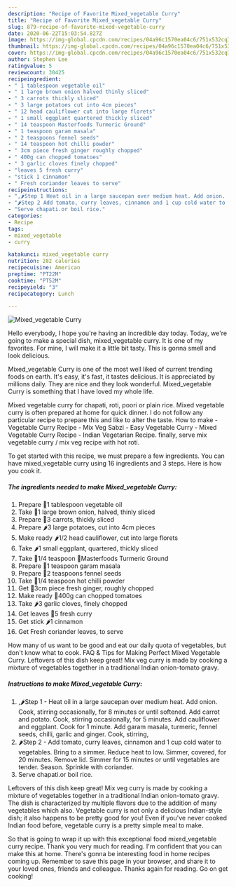 ```yaml
---
description: "Recipe of Favorite Mixed_vegetable Curry"
title: "Recipe of Favorite Mixed_vegetable Curry"
slug: 879-recipe-of-favorite-mixed-vegetable-curry
date: 2020-06-22T15:03:54.827Z
image: https://img-global.cpcdn.com/recipes/04a96c1570ea04c6/751x532cq70/mixed_vegetable-curry-recipe-main-photo.jpg
thumbnail: https://img-global.cpcdn.com/recipes/04a96c1570ea04c6/751x532cq70/mixed_vegetable-curry-recipe-main-photo.jpg
cover: https://img-global.cpcdn.com/recipes/04a96c1570ea04c6/751x532cq70/mixed_vegetable-curry-recipe-main-photo.jpg
author: Stephen Lee
ratingvalue: 5
reviewcount: 30425
recipeingredient:
- " 1 tablespoon vegetable oil"
- " 1 large brown onion halved thinly sliced"
- " 3 carrots thickly sliced"
- " 3 large potatoes cut into 4cm pieces"
- " 12 head cauliflower cut into large florets"
- " 1 small eggplant quartered thickly sliced"
- " 14 teaspoon Masterfoods Turmeric Ground"
- " 1 teaspoon garam masala"
- " 2 teaspoons fennel seeds"
- " 14 teaspoon hot chilli powder"
- " 3cm piece fresh ginger roughly chopped"
- " 400g can chopped tomatoes"
- " 3 garlic cloves finely chopped"
- "leaves 5 fresh curry"
- "stick 1 cinnamon"
- " Fresh coriander leaves to serve"
recipeinstructions:
- ",🌶️Step 1 Heat oil in a large saucepan over medium heat. Add onion. Cook, stirring occasionally, for 8 minutes or until softened. Add carrot and potato. Cook, stirring occasionally, for 5 minutes. Add cauliflower and eggplant. Cook for 1 minute. Add garam masala, turmeric, fennel seeds, chilli, garlic and ginger. Cook, stirring,"
- "🌶️Step 2 Add tomato, curry leaves, cinnamon and 1 cup cold water to vegetables. Bring to a simmer. Reduce heat to low. Simmer, covered, for 20 minutes. Remove lid. Simmer for 15 minutes or until vegetables are tender. Season. Sprinkle with coriander."
- "Serve chapati.or boil rice."
categories:
- Recipe
tags:
- mixed_vegetable
- curry

katakunci: mixed_vegetable curry 
nutrition: 282 calories
recipecuisine: American
preptime: "PT22M"
cooktime: "PT52M"
recipeyield: "3"
recipecategory: Lunch

---
```



![Mixed_vegetable Curry](https://img-global.cpcdn.com/recipes/04a96c1570ea04c6/751x532cq70/mixed_vegetable-curry-recipe-main-photo.jpg)

Hello everybody, I hope you're having an incredible day today. Today, we're going to make a special dish, mixed_vegetable curry. It is one of my favorites. For mine, I will make it a little bit tasty. This is gonna smell and look delicious.

Mixed_vegetable Curry is one of the most well liked of current trending foods on earth. It's easy, it's fast, it tastes delicious. It is appreciated by millions daily. They are nice and they look wonderful. Mixed_vegetable Curry is something that I have loved my whole life.

Mixed vegetable curry for chapati, roti, poori or plain rice. Mixed vegetable curry is often prepared at home for quick dinner. I do not follow any particular recipe to prepare this and like to alter the taste. How to make - Vegetable Curry Recipe - Mix Veg Sabzi - Easy Vegetable Curry - Mixed Vegetable Curry Recipe - Indian Vegetarian Recipe. finally, serve mix vegetable curry / mix veg recipe with hot roti.


To get started with this recipe, we must prepare a few ingredients. You can have mixed_vegetable curry using 16 ingredients and 3 steps. Here is how you cook it.

<!--inarticleads1-->

##### The ingredients needed to make Mixed_vegetable Curry:

1. Prepare  🥒1 tablespoon vegetable oil
1. Take  🥒1 large brown onion, halved, thinly sliced
1. Prepare  🥒3 carrots, thickly sliced
1. Prepare  🌶️3 large potatoes, cut into 4cm pieces
1. Make ready  🌶️1/2 head cauliflower, cut into large florets
1. Take  🌶️1 small eggplant, quartered, thickly sliced
1. Take  🥕1/4 teaspoon 🥕Masterfoods Turmeric Ground
1. Prepare  🥕1 teaspoon garam masala
1. Prepare  🌽2 teaspoons fennel seeds
1. Take  🌽1/4 teaspoon hot chilli powder
1. Get  🥕3cm piece fresh ginger, roughly chopped
1. Make ready  🍆400g can chopped tomatoes
1. Take  🌶️3 garlic cloves, finely chopped
1. Get leaves 🍅5 fresh curry
1. Get stick 🌶️1 cinnamon
1. Get  Fresh coriander leaves, to serve


How many of us want to be good and eat our daily quota of vegetables, but don&#39;t know what to cook. FAQ &amp; Tips for Making Perfect Mixed Vegetable Curry. Leftovers of this dish keep great! Mix veg curry is made by cooking a mixture of vegetables together in a traditional Indian onion-tomato gravy. 

<!--inarticleads2-->

##### Instructions to make Mixed_vegetable Curry:

1. ,🌶️Step 1 - Heat oil in a large saucepan over medium heat. Add onion. Cook, stirring occasionally, for 8 minutes or until softened. Add carrot and potato. Cook, stirring occasionally, for 5 minutes. Add cauliflower and eggplant. Cook for 1 minute. Add garam masala, turmeric, fennel seeds, chilli, garlic and ginger. Cook, stirring,
1. 🌶️Step 2 - Add tomato, curry leaves, cinnamon and 1 cup cold water to vegetables. Bring to a simmer. Reduce heat to low. Simmer, covered, for 20 minutes. Remove lid. Simmer for 15 minutes or until vegetables are tender. Season. Sprinkle with coriander.
1. Serve chapati.or boil rice.


Leftovers of this dish keep great! Mix veg curry is made by cooking a mixture of vegetables together in a traditional Indian onion-tomato gravy. The dish is characterized by multiple flavors due to the addition of many vegetables which also. Vegetable curry is not only a delicious Indian-style dish; it also happens to be pretty good for you! Even if you&#39;ve never cooked Indian food before, vegetable curry is a pretty simple meal to make. 

So that is going to wrap it up with this exceptional food mixed_vegetable curry recipe. Thank you very much for reading. I'm confident that you can make this at home. There's gonna be interesting food in home recipes coming up. Remember to save this page in your browser, and share it to your loved ones, friends and colleague. Thanks again for reading. Go on get cooking!
